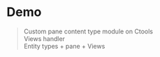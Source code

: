 # Demo

> Custom pane content type module on Ctools<br/>
> Views handler<br/>
> Entity types + pane + Views
